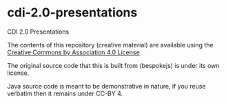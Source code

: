 # cdi-2.0-presentations
CDI 2.0 Presentations

The contents of this repository (creative material) are available using the [Creative Commons by Association 4.0 License](https://creativecommons.org/licenses/by/4.0/legalcode)

The original source code that this is built from (bespokejs) is under its own license.

Java source code is meant to be demonstrative in nature, if you reuse verbatim then it remains under CC-BY 4.